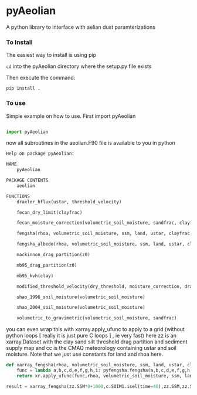 # pyAeolian
 A python library to interface with aelian dust paramterizations

 ### To Install

 The easiest way to install is using pip

 ```cd``` into the pyAeolian directory where the setup.py file exists

 Then execute the command:

 ```
 pip install .
 ```

 ### To use

 Simple example on how to use.  First import pyAeolian

 ```python

 import pyAeolian

 ```

 now all subroutines in the aeolian.F90 file is available to you in python

 ```python
 Help on package pyAeolian:

 NAME
     pyAeolian

 PACKAGE CONTENTS
     aeolian

 FUNCTIONS
     draxler_hflux(ustar, threshold_velocity)

     fecan_dry_limit(clayfrac)

     fecan_moisture_correction(volumetric_soil_moisture, sandfrac, clayfrac)

     fengsha(rhoa, volumetric_soil_moisture, ssm, land, ustar, clayfrac, sandfrac, drag_partition, dry_threshold)

     fengsha_albedo(rhoa, volumetric_soil_moisture, ssm, land, ustar, clayfrac, sandfrac, drag_partition, dry_threshold)

     mackinnon_drag_partition(z0)

     mb95_drag_partition(z0)

     mb95_kvh(clay)

     modified_threshold_velocity(dry_threshold, moisture_correction, drag_partition)

     shao_1996_soil_moisture(volumetric_soil_moisture)

     shao_2004_soil_moisture(volumetric_soil_moisture)

     volumetric_to_gravimetric(volumetric_soil_moisture, sandfrac)

 ```


 you can even wrap this with xarray.apply_ufunc to apply to a grid (without python loops [ really it is just pure C loops ] , ie very fast) here zz is an xarray.Dataset with the clay sand silt threshold drag partition and sediment supply map and cc is the CMAQ meteorology containing ustar and soil moisture.  Note that we just use constants for land and rhoa here.


 ```python
 def xarray_fengsha(rhoa, volumetric_soil_moisture, ssm, land, ustar, clayfrac, sandfrac, drag_partition, dry_threshold):
     func = lambda a,b,c,d,e,f,g,h,i: pyfengsha.fengsha(a,b,c,d,e,f,g,h,i)
     return xr.apply_ufunc(func,rhoa, volumetric_soil_moisture, ssm, land, ustar, clayfrac, sandfrac, drag_partition, dry_threshold,vectorize=True)

 result = xarray_fengsha(zz.SSM*0+1000,c.SOIM1.isel(time=40),zz.SSM,zz.SSM*0+1,c.USTAR.isel(time=40),zz.CLAY_FRAC,zz.SAND_FRAC,zz.DRAG_PART,zz.UTHRES)

 ```
